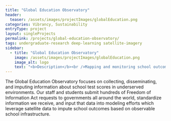 ```yaml
---
title: "Global Education Observatory"
header:
  teaser: /assets/images/projectImages/globalEducation.png
categories: Vibrancy, Sustainability
entryType: project
layout: singleProjects
permalink: /projects/global-education-observatory/
tags: undergraduate-research deep-learning satellite-imagery
sidebar:
  - title: "Global Education Observatory"
    image: /assets/images/projectImages/globalEducation.png
    image_alt: logo
    text: "<b>Description</b><br />Mapping and monitoring school outcomes with deep learning.<br /><b>Timeline:</b><br />Spring 2019 to Present<br /><b>People:</b><br /><a href='/people/danrunfolafall2017.html'>Dan Runfola</a>, <a href='/people/johnhenninspring2020.html'>John Hennin</a>, <a href='/people/heatherbaierfall2018.html'>Heather Baier</a>"
---
```

The Global Education Observatory focuses on collecting, disseminating, and imputing information about school test scores in underserved environments.  Our staff and students submit hundreds of Freedom of Information Act requests to governments all around the world, standardize information we receive, and input that data into modeling efforts which leverage satellite data to impute school outcomes based on observable school infrastructure.